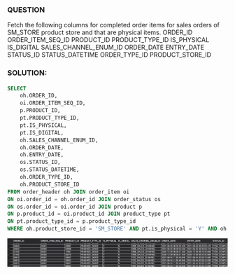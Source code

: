 ### QUESTION
Fetch the following columns for completed order items for sales orders of SM_STORE product store and that are physical items.
    ORDER_ID
    ORDER_ITEM_SEQ_ID
    PRODUCT_ID
    PRODUCT_TYPE_ID
    IS_PHYSICAL
    IS_DIGITAL
    SALES_CHANNEL_ENUM_ID
    ORDER_DATE
    ENTRY_DATE
    STATUS_ID
    STATUS_DATETIME
    ORDER_TYPE_ID
    PRODUCT_STORE_ID 

### SOLUTION: 
```sql
SELECT 
    oh.ORDER_ID,
    oi.ORDER_ITEM_SEQ_ID,
    p.PRODUCT_ID,
    pt.PRODUCT_TYPE_ID,
    pt.IS_PHYSICAL,
    pt.IS_DIGITAL,
    oh.SALES_CHANNEL_ENUM_ID,
    oh.ORDER_DATE,
    oh.ENTRY_DATE,
    os.STATUS_ID,
    os.STATUS_DATETIME,
    oh.ORDER_TYPE_ID,
    oh.PRODUCT_STORE_ID
FROM order_header oh JOIN order_item oi
ON oi.order_id = oh.order_id JOIN order_status os
ON os.order_id = oi.order_id JOIN product p
ON p.product_id = oi.product_id JOIN product_type pt
ON pt.product_type_id = p.product_type_id
WHERE oh.product_store_id = 'SM_STORE' AND pt.is_physical = 'Y' AND oh.order_type_id = 'SALES_ORDER' AND os.status_id = 'ITEM_COMPLETED';
```

![Alt text](image.png)